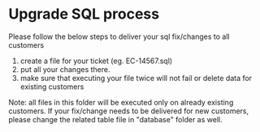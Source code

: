 # Upgrade SQL process
Please follow the below steps to deliver your sql fix/changes to all customers
1. create a file for your ticket (eg. EC-14567.sql)
2. put all your changes there.
3. make sure that executing your file twice will not fail or delete data for existing customers

Note: all files in this folder will be executed only on already existing customers. If your fix/change needs to be delivered for new customers, please change the related table file in "database" folder as well.
